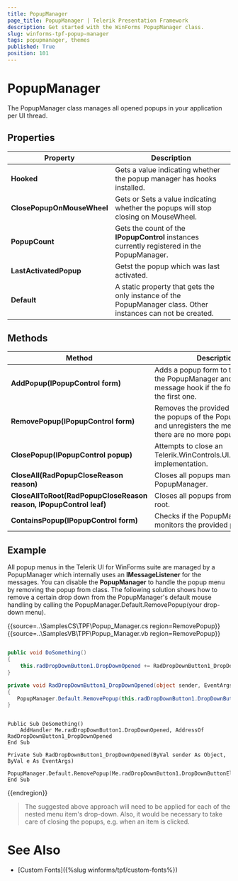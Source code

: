 ```yaml
---
title: PopupManager
page_title: PopupManager | Telerik Presentation Framework
description: Get started with the WinForms PopupManager class.
slug: winforms-tpf-popup-manager
tags: popupmanager, themes
published: True
position: 101
---
```


# PopupManager

The PopupManager class manages all opened popups in your application per UI thread.

## Properties

|Property|Description|
|---|---|
|__Hooked__|Gets a value indicating whether the popup manager has hooks installed. |
|__ClosePopupOnMouseWheel__|Gets or Sets a value indicating whether the popups will stop closing on MouseWheel. |
|__PopupCount__|Gets the count of the __IPopupControl__ instances currently registered in the PopupManager. |
|__LastActivatedPopup__|Getst the popup which was last activated. |
|__Default__|A static property that gets the only instance of the PopupManager class. Other instances can not be created. |

## Methods

|Method|Description|
|---|---|
|__AddPopup(IPopupControl form)__|Adds a popup form to the popups of the PopupManager and registers a message hook if the form provided is the first one. |
|__RemovePopup(IPopupControl form)__|Removes the provided popup from the popups of the PopupManager and unregisters the message hook if there are no more popups. |
|__ClosePopup(IPopupControl popup)__|Attempts to close an Telerik.WinControls.UI.IPopupControl implementation. |
|__CloseAll(RadPopupCloseReason reason)__|Closes all popups managed by the PopupManager. |
|__CloseAllToRoot(RadPopupCloseReason reason, IPopupControl leaf)__|Closes all popups from a leaf to the root. |
|__ContainsPopup(IPopupControl form)__|Checks if the PopupManager monitors the provided popup. |

## Example

All popup menus in the Telerik UI for WinForms suite are managed by a PopupManager which internally uses an __IMessageListener__ for the messages. You can disable the __PopupManager__ to handle the popup menu by removing the popup from class. The following solution shows how to remove a certain drop down from the PopupManager's default mouse handling by calling the PopupManager.Default.RemovePopup(your drop-down menu). 

{{source=..\SamplesCS\TPF\Popup_Manager.cs region=RemovePopup}} 
{{source=..\SamplesVB\TPF\Popup_Manager.vb region=RemovePopup}}
````C#

public void DoSomething()
{
	this.radDropDownButton1.DropDownOpened += RadDropDownButton1_DropDownOpened;
}

private void RadDropDownButton1_DropDownOpened(object sender, EventArgs e)
{
   PopupManager.Default.RemovePopup(this.radDropDownButton1.DropDownButtonElement.DropDownMenu);
}

````
````VB.NET

Public Sub DoSomething()
	AddHandler Me.radDropDownButton1.DropDownOpened, AddressOf RadDropDownButton1_DropDownOpened
End Sub

Private Sub RadDropDownButton1_DropDownOpened(ByVal sender As Object, ByVal e As EventArgs)
	PopupManager.Default.RemovePopup(Me.radDropDownButton1.DropDownButtonElement.DropDownMenu)
End Sub

````

{{endregion}} 

> The suggested above approach will need to be applied for each of the nested menu item's drop-down. Also, it would be necessary to take care of closing the popups, e.g. when an item is clicked.

# See Also

* [Custom Fonts]({%slug winforms/tpf/custom-fonts%})
